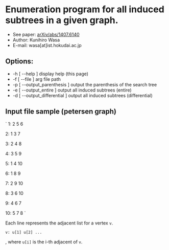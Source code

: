 # Enumeration program for all induced subtrees in a given graph. 
* See paper: [arXiv/abs/1407.6140](http://arxiv.org/abs/1407.6140)
* Author:    Kunihiro Wasa
* E-mail:    wasa[at]ist.hokudai.ac.jp

## Options:
* -h [ --help ]                 display help (this page) 
* -f [ --file ] arg             file path
* -p [ --output_parenthesis ]   output the parenthesis of the search tree
* -e [ --output_entire ]        output all induced subtrees (entire)
* -d [ --output_differential ]  output all induced subtrees (differential)

## Input file sample (petersen graph) 
`
1: 2 5 6 

2: 1 3 7 

3: 2 4 8 

4: 3 5 9 

5: 1 4 10 

6: 1 8 9 

7: 2 9 10 

8: 3 6 10 

9: 4 6 7 

10: 5 7 8
`

Each line represents the adjacent list for a vertex `v`. 

`v: u[1] u[2] ... `

, where `u[i]` is the i-th adjacent of `v`. 
